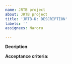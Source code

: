 ```yaml
---
name: JRTB project
about: JRTB project
title: 'JRTB-№: DESCRIPTION'
labels: ''
assignees: Naroru

---
```


**Decription**

**Acceptance criteria:**
